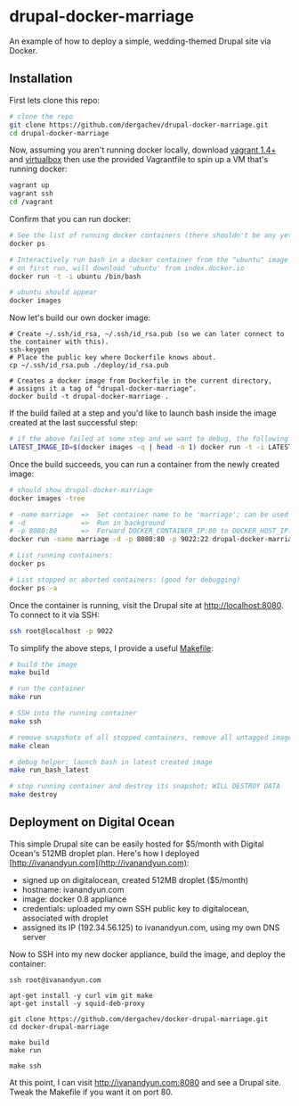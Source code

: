 drupal-docker-marriage
======================

An example of how to deploy a simple, wedding-themed Drupal site via Docker.

Installation
------------

First lets clone this repo:

```bash
# clone the repo
git clone https://github.com/dergachev/drupal-docker-marriage.git
cd drupal-docker-marriage
```

Now, assuming you aren't running docker locally, download [vagrant 1.4+](http://www.vagrantup.com/downloads.html) and [virtualbox](http://www.vagrantup.com/downloads.html) then use the provided Vagrantfile to spin up a VM that's running docker:

```bash
vagrant up
vagrant ssh
cd /vagrant
```

Confirm that you can run docker:

```bash
# See the list of running docker containers (there shouldn't be any yet)
docker ps

# Interactively run bash in a docker container from the "ubuntu" image
# on first run, will download 'ubuntu' from index.docker.io
docker run -t -i ubuntu /bin/bash

# ubuntu should appear
docker images
```

Now let's build our own docker image:

```
# Create ~/.ssh/id_rsa, ~/.ssh/id_rsa.pub (so we can later connect to the container with this).
ssh-keygen
# Place the public key where Dockerfile knows about.
cp ~/.ssh/id_rsa.pub ./deploy/id_rsa.pub

# Creates a docker image from Dockerfile in the current directory,
# assigns it a tag of "drupal-docker-marriage".
docker build -t drupal-docker-marriage .
```

If the build failed at a step and you'd like to launch bash inside the image
created at the last successful step:

```bash
# if the above failed at some step and we want to debug, the following will 
LATEST_IMAGE_ID=$(docker images -q | head -n 1) docker run -t -i LATEST_IMAGE_ID /bin/bash
```

Once the build succeeds, you can run a container from the newly created image:

```bash
# should show drupal-docker-marriage
docker images -tree

# -name marriage  =>  Set container name to be 'marriage'; can be used interchangably with container ID
# -d              =>  Run in background
# -p 8080:80      =>  Forward DOCKER_CONTAINER_IP:80 to DOCKER_HOST_IP:8080
docker run -name marriage -d -p 8080:80 -p 9022:22 drupal-docker-marriage

# List running containers:
docker ps

# List stopped or aborted containers: (good for debugging)
docker ps -a
```

Once the container is running, visit the Drupal site at [http://localhost:8080](http://localhost:8080).
To connect to it via SSH:

```bash
ssh root@localhost -p 9022
```

To simplify the above steps, I provide a useful
[Makefile](https://github.com/dergachev/drupal-docker-marriage/blob/master/Makefile):

```bash
# build the image
make build

# run the container
make run

# SSH into the running container
make ssh

# remove snapshots of all stopped containers, remove all untagged images.
make clean

# debug helper: launch bash in latest created image
make run_bash_latest

# stop running container and destroy its snapshot; WILL DESTROY DATA
make destroy
```

Deployment on Digital Ocean
---------------------------

This simple Drupal site can be easily hosted for $5/month with Digital Ocean's 512MB droplet plan.
Here's how I deployed [http://ivanandyun.com](http://ivanandyun.com):

* signed up on digitalocean, created 512MB droplet ($5/month)
* hostname: ivanandyun.com
* image: docker 0.8 appliance
* credentials: uploaded my own SSH public key to digitalocean, associated with droplet
* assigned its IP (192.34.56.125) to ivanandyun.com, using my own DNS server

Now to SSH into my new docker appliance, build the image, and deploy the container:

```
ssh root@ivanandyun.com

apt-get install -y curl vim git make
apt-get install -y squid-deb-proxy

git clone https://github.com/dergachev/docker-drupal-marriage.git
cd docker-drupal-marriage

make build
make run

make ssh
```

At this point, I can visit http://ivanandyun.com:8080 and see a Drupal site.
Tweak the Makefile if you want it on port 80.
